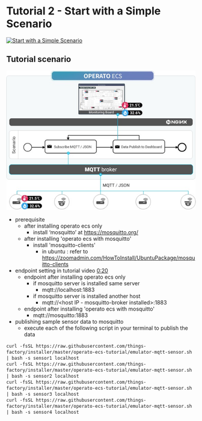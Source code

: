 # Tutorial 2 - Start with a Simple Scenario

[![Start with a Simple Scenario](https://img.youtube.com/vi/MdOpjZxVZ_c/mqdefault.jpg)](https://youtu.be/MdOpjZxVZ_c)

## Tutorial scenario

![Scenario Diagram](./tutorial-02-scenario.jpg)

- prerequisite
  - after installing operato ecs only
    - install ‘mosquitto’ at https://mosquitto.org/
  - after installing 'operato ecs with mosquitto'
    - install 'mosquitto-clients'
      - in ubuntu : refer to https://zoomadmin.com/HowToInstall/UbuntuPackage/mosquitto-clients
- endpoint setting in tutorial video [ 0:20 ](https://youtu.be/MdOpjZxVZ_c?t=20)
  - endpoint after installing operato ecs only
    - if mosquitto server is installed same server
      - mqtt://localhost:1883
    - if mosquitto server is installed another host
      - mqtt://<host IP - mosquitto-broker installed>:1883
  - endpoint after installing 'operato ecs with mosquitto'
    - mqtt://mosquitto:1883
- publishing sample sensor data to mosquitto
  - execute each of the following script in your terminal to publish the data

```
curl -fsSL https://raw.githubusercontent.com/things-factory/installer/master/operato-ecs-tutorial/emulator-mqtt-sensor.sh | bash -s sensor1 localhost
curl -fsSL https://raw.githubusercontent.com/things-factory/installer/master/operato-ecs-tutorial/emulator-mqtt-sensor.sh | bash -s sensor2 localhost
curl -fsSL https://raw.githubusercontent.com/things-factory/installer/master/operato-ecs-tutorial/emulator-mqtt-sensor.sh | bash -s sensor3 localhost
curl -fsSL https://raw.githubusercontent.com/things-factory/installer/master/operato-ecs-tutorial/emulator-mqtt-sensor.sh | bash -s sensor4 localhost
```
